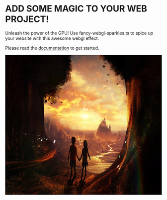 # ADD SOME MAGIC TO YOUR WEB PROJECT!
Unleash the power of the GPU! Use fancy-webgl-sparkles.ts to spice up your website with this awesome webgl effect.

Please read the [documentation](/getting-started/introduction) to get started.

<div class="fairies">
	<a href="https://www.deviantart.com/t1na/art/Fairy-tale-542430962">
		<img src="./res/fairy-tale.jpg" style="min-height: 450px">
	</a>
</div>

<script>
	FancyWebglSparkles.init(document.querySelector(".fairies"),
	{
		persistent: true,
		renderStars: true,
		renderOutside: false,
		sparkleColor: ["#facb60","#ba554d","#cfbb6a", "#ffffff"],
		sparkleScale: 160,
		renderBokeh: true,
		bokehColor: ["#facb60","#ba554d","#cfbb6a"]
	});
</script>
